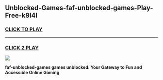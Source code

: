 
## Unblocked-Games-faf-unblocked-games-Play-Free-k9l4l
<h3>
<a href="https://premium76.site?title=faf-unblocked-games&ref=10A">CLICK TO PLAY</a></h3>
<hr>

<h3>
<a href="https://premium76.site?title=faf-unblocked-games&ref=10A">CLICK 2 PLAY</a>
  
</h3>

<a href="https://premium76.site?title=faf-unblocked-games&ref=10A"><img src="https://clearcache.store/games.png"></a>


**faf-unblocked-games games unblocked: Your Gateway to Fun and Accessible Online Gaming**
